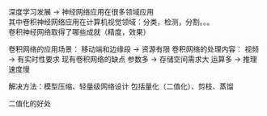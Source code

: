 深度学习发展 -> 神经网络应用在很多领域应用  
其中卷积神经网络应用在计算机视觉领域：分类，检测，分割。。。  
卷积神经网络取得了哪些成就（精度，效果）

卷积网络的应用场景：
    移动端和边缘段 -> 资源有限
卷积网络的处理内容：
    视频 -> 有实时性要求
现有卷积网络的缺点
    参数多 -> 存储空间需求大
    运算多 -> 推理速度慢

解决方法：模型压缩、轻量级网络设计
包括量化（二值化）、剪枝、蒸馏

二值化的好处